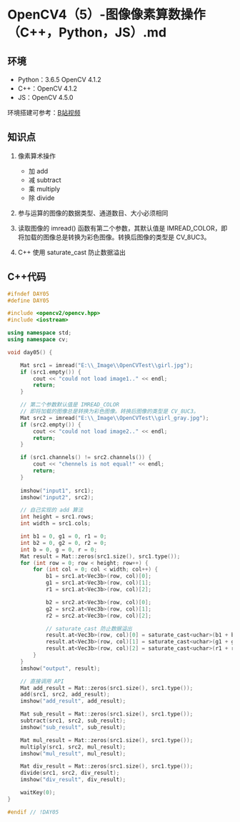 # OpenCV4（5）-图像像素算数操作（C++，Python，JS）.md

## 环境
* Python：3.6.5 OpenCV 4.1.2
* C++：OpenCV 4.1.2
* JS：OpenCV 4.5.0

环境搭建可参考：[B站视频](http://space.bilibili.com/365916694/#/)

## 知识点
1. 像素算术操作
   - 加 add
   - 减 subtract
   - 乘 multiply
   - 除 divide

2. 参与运算的图像的数据类型、通道数目、大小必须相同

3. 读取图像的 imread() 函数有第二个参数，其默认值是 IMREAD_COLOR，即将加载的图像总是转换为彩色图像。转换后图像的类型是 CV_8UC3。

4. C++ 使用 saturate_cast 防止数据溢出

## C++代码
```c++
#ifndef DAY05
#define DAY05

#include <opencv2/opencv.hpp>
#include <iostream>

using namespace std;
using namespace cv;

void day05() {

	Mat src1 = imread("E:\\_Image\\OpenCVTest\\girl.jpg");
	if (src1.empty()) {
		cout << "could not load image1.." << endl;
		return;
	}

	// 第二个参数默认值是 IMREAD_COLOR
	// 即将加载的图像总是转换为彩色图像。转换后图像的类型是 CV_8UC3。
	Mat src2 = imread("E:\\_Image\\OpenCVTest\\girl_gray.jpg");
	if (src2.empty()) {
		cout << "could not load image2.." << endl;
		return;
	}

	if (src1.channels() != src2.channels()) {
		cout << "chennels is not equal!" << endl;
		return;
	}
	
	imshow("input1", src1);
	imshow("input2", src2);

	// 自己实现的 add 算法
	int height = src1.rows;
	int width = src1.cols;

	int b1 = 0, g1 = 0, r1 = 0;
	int b2 = 0, g2 = 0, r2 = 0;
	int b = 0, g = 0, r = 0;
	Mat result = Mat::zeros(src1.size(), src1.type());
	for (int row = 0; row < height; row++) {
		for (int col = 0; col < width; col++) {
			b1 = src1.at<Vec3b>(row, col)[0];
			g1 = src1.at<Vec3b>(row, col)[1];
			r1 = src1.at<Vec3b>(row, col)[2];

			b2 = src2.at<Vec3b>(row, col)[0];
			g2 = src2.at<Vec3b>(row, col)[1];
			r2 = src2.at<Vec3b>(row, col)[2];

			// saturate_cast 防止数据溢出
			result.at<Vec3b>(row, col)[0] = saturate_cast<uchar>(b1 + b2);
			result.at<Vec3b>(row, col)[1] = saturate_cast<uchar>(g1 + g2);
			result.at<Vec3b>(row, col)[2] = saturate_cast<uchar>(r1 + r2);
		}
	}
	imshow("output", result);

	// 直接调用 API
	Mat add_result = Mat::zeros(src1.size(), src1.type());
	add(src1, src2, add_result);
	imshow("add_result", add_result);

	Mat sub_result = Mat::zeros(src1.size(), src1.type());
	subtract(src1, src2, sub_result);
	imshow("sub_result", sub_result);

	Mat mul_result = Mat::zeros(src1.size(), src1.type());
	multiply(src1, src2, mul_result);
	imshow("mul_result", mul_result);

	Mat div_result = Mat::zeros(src1.size(), src1.type());
	divide(src1, src2, div_result);
	imshow("div_result", div_result);

	waitKey(0);
}

#endif // !DAY05
```
